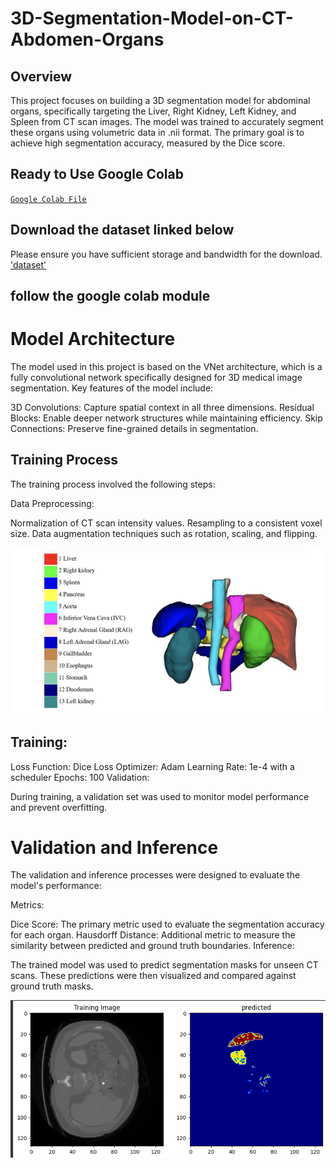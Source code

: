 # 3D-Segmentation-Model-on-CT-Abdomen-Organs

## Overview

This project focuses on building a 3D segmentation model for abdominal organs, specifically targeting the Liver, Right Kidney, Left Kidney, and Spleen from CT scan images. The model was trained to accurately segment these organs using volumetric data in .nii format. The primary goal is to achieve high segmentation accuracy, measured by the Dice score.

## Ready to Use Google Colab
[`Google Colab File`](https://colab.research.google.com/drive/1lMohor2mtlDMzlA94n_Q4ZKknYCUaDea?usp=sharing)

## Download the dataset linked below
Please ensure you have sufficient storage and bandwidth for the download.
['dataset'](https://drive.google.com/drive/folders/1Or1uBDcfhFPJCA3ASdWVfmVheSDZuiZl?usp=sharing)

## follow the google colab module 

# Model Architecture

The model used in this project is based on the VNet architecture, which is a fully convolutional network specifically designed for 3D medical image segmentation. Key features of the model include:

3D Convolutions: Capture spatial context in all three dimensions.
Residual Blocks: Enable deeper network structures while maintaining efficiency.
Skip Connections: Preserve fine-grained details in segmentation.

## Training Process

The training process involved the following steps:

Data Preprocessing:

Normalization of CT scan intensity values.
Resampling to a consistent voxel size.
Data augmentation techniques such as rotation, scaling, and flipping.

![labeled organs](https://github.com/moseskiran006/3D-Segmentation-Model-on-CT-Abdomen-Organs/blob/main/Screenshot%202024-08-31%20232600.png)

## Training:

Loss Function: Dice Loss
Optimizer: Adam
Learning Rate: 1e-4 with a scheduler
Epochs: 100
Validation:

During training, a validation set was used to monitor model performance and prevent overfitting.

# Validation and Inference

The validation and inference processes were designed to evaluate the model's performance:

Metrics:

Dice Score: The primary metric used to evaluate the segmentation accuracy for each organ.
Hausdorff Distance: Additional metric to measure the similarity between predicted and ground truth boundaries.
Inference:

The trained model was used to predict segmentation masks for unseen CT scans. These predictions were then visualized and compared against ground truth masks.

![3D Visualization](https://github.com/moseskiran006/3D-Segmentation-Model-on-CT-Abdomen-Organs/blob/main/Screenshot%202024-09-02%20224815.png)





